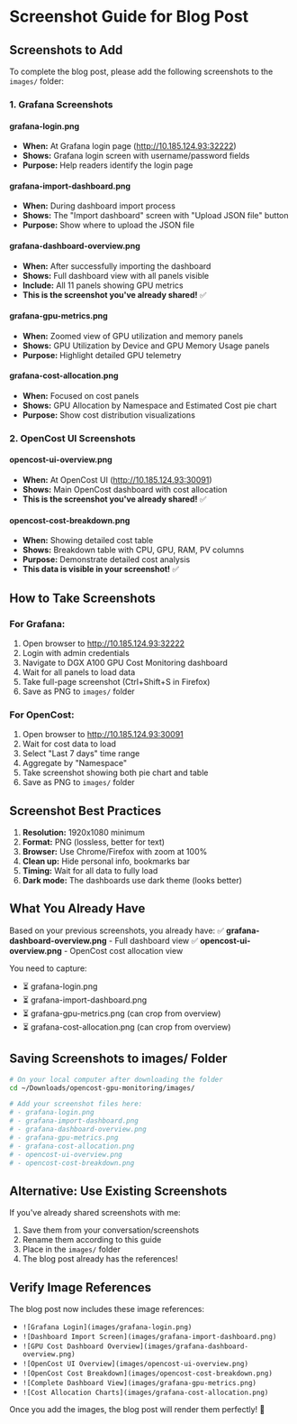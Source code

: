 # Screenshot Guide for Blog Post

## Screenshots to Add

To complete the blog post, please add the following screenshots to the `images/` folder:

### 1. Grafana Screenshots

#### grafana-login.png
- **When:** At Grafana login page (http://10.185.124.93:32222)
- **Shows:** Grafana login screen with username/password fields
- **Purpose:** Help readers identify the login page

#### grafana-import-dashboard.png
- **When:** During dashboard import process
- **Shows:** The "Import dashboard" screen with "Upload JSON file" button
- **Purpose:** Show where to upload the JSON file

#### grafana-dashboard-overview.png
- **When:** After successfully importing the dashboard
- **Shows:** Full dashboard view with all panels visible
- **Include:** All 11 panels showing GPU metrics
- **This is the screenshot you've already shared!** ✅

#### grafana-gpu-metrics.png
- **When:** Zoomed view of GPU utilization and memory panels
- **Shows:** GPU Utilization by Device and GPU Memory Usage panels
- **Purpose:** Highlight detailed GPU telemetry

#### grafana-cost-allocation.png
- **When:** Focused on cost panels
- **Shows:** GPU Allocation by Namespace and Estimated Cost pie chart
- **Purpose:** Show cost distribution visualizations

### 2. OpenCost UI Screenshots

#### opencost-ui-overview.png
- **When:** At OpenCost UI (http://10.185.124.93:30091)
- **Shows:** Main OpenCost dashboard with cost allocation
- **This is the screenshot you've already shared!** ✅

#### opencost-cost-breakdown.png
- **When:** Showing detailed cost table
- **Shows:** Breakdown table with CPU, GPU, RAM, PV columns
- **Purpose:** Demonstrate detailed cost analysis
- **This data is visible in your screenshot!** ✅

## How to Take Screenshots

### For Grafana:
1. Open browser to http://10.185.124.93:32222
2. Login with admin credentials
3. Navigate to DGX A100 GPU Cost Monitoring dashboard
4. Wait for all panels to load data
5. Take full-page screenshot (Ctrl+Shift+S in Firefox)
6. Save as PNG to `images/` folder

### For OpenCost:
1. Open browser to http://10.185.124.93:30091
2. Wait for cost data to load
3. Select "Last 7 days" time range
4. Aggregate by "Namespace"
5. Take screenshot showing both pie chart and table
6. Save as PNG to `images/` folder

## Screenshot Best Practices

1. **Resolution:** 1920x1080 minimum
2. **Format:** PNG (lossless, better for text)
3. **Browser:** Use Chrome/Firefox with zoom at 100%
4. **Clean up:** Hide personal info, bookmarks bar
5. **Timing:** Wait for all data to fully load
6. **Dark mode:** The dashboards use dark theme (looks better)

## What You Already Have

Based on your previous screenshots, you already have:
✅ **grafana-dashboard-overview.png** - Full dashboard view
✅ **opencost-ui-overview.png** - OpenCost cost allocation view

You need to capture:
- ⏳ grafana-login.png
- ⏳ grafana-import-dashboard.png
- ⏳ grafana-gpu-metrics.png (can crop from overview)
- ⏳ grafana-cost-allocation.png (can crop from overview)

## Saving Screenshots to images/ Folder

```bash
# On your local computer after downloading the folder
cd ~/Downloads/opencost-gpu-monitoring/images/

# Add your screenshot files here:
# - grafana-login.png
# - grafana-import-dashboard.png
# - grafana-dashboard-overview.png
# - grafana-gpu-metrics.png
# - grafana-cost-allocation.png
# - opencost-ui-overview.png
# - opencost-cost-breakdown.png
```

## Alternative: Use Existing Screenshots

If you've already shared screenshots with me:
1. Save them from your conversation/screenshots
2. Rename them according to this guide
3. Place in the `images/` folder
4. The blog post already has the references!

## Verify Image References

The blog post now includes these image references:
- `![Grafana Login](images/grafana-login.png)`
- `![Dashboard Import Screen](images/grafana-import-dashboard.png)`
- `![GPU Cost Dashboard Overview](images/grafana-dashboard-overview.png)`
- `![OpenCost UI Overview](images/opencost-ui-overview.png)`
- `![OpenCost Cost Breakdown](images/opencost-cost-breakdown.png)`
- `![Complete Dashboard View](images/grafana-gpu-metrics.png)`
- `![Cost Allocation Charts](images/grafana-cost-allocation.png)`

Once you add the images, the blog post will render them perfectly! 📸


